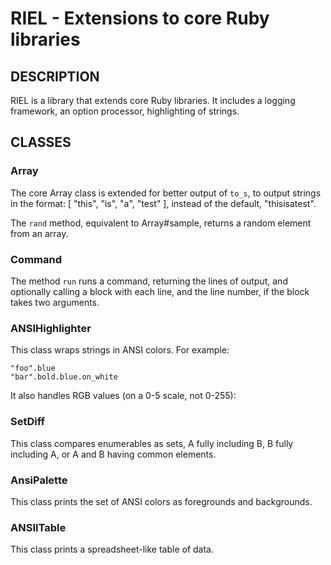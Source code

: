 RIEL - Extensions to core Ruby libraries
============================================================

## DESCRIPTION

RIEL is a library that extends core Ruby libraries. It includes a logging
framework, an option processor, highlighting of strings.

## CLASSES

### Array

The core Array class is extended for better output of `to_s`, to output strings
in the format: [ "this", "is", "a", "test" ], instead of the default,
"thisisatest".

The `rand` method, equivalent to Array#sample, returns a random element from an
array.

### Command

The method `run` runs a command, returning the lines of output, and optionally
calling a block with each line, and the line number, if the block takes two
arguments.

### ANSIHighlighter

This class wraps strings in ANSI colors. For example:

    "foo".blue
    "bar".bold.blue.on_white

It also handles RGB values (on a 0-5 scale, not 0-255):

### SetDiff

This class compares enumerables as sets, A fully including B, B fully including
A, or A and B having common elements.

### AnsiPalette

This class prints the set of ANSI colors as foregrounds and backgrounds.

### ANSIITable

This class prints a spreadsheet-like table of data.
